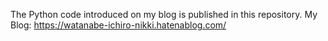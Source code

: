 The Python code introduced on my blog is published in this repository.
My Blog: https://watanabe-ichiro-nikki.hatenablog.com/

